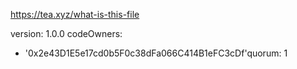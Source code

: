 https://tea.xyz/what-is-this-file

version: 1.0.0
codeOwners:

+ '0x2e43D1E5e17cd0b5F0c38dFa066C414B1eFC3cDf'quorum: 1
